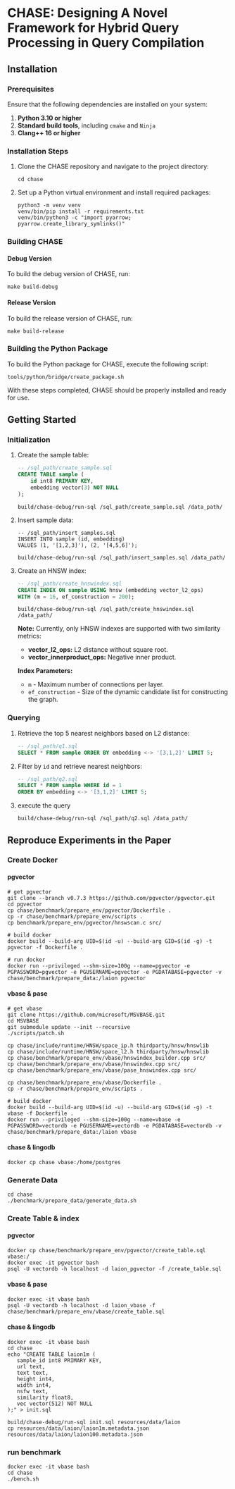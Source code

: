 

# CHASE: Designing A Novel Framework for Hybrid Query Processing in Query Compilation

## Installation

### Prerequisites

Ensure that the following dependencies are installed on your system:

1. **Python 3.10 or higher**
2. **Standard build tools**, including `cmake` and `Ninja`
3. **Clang++ 16 or higher**

### Installation Steps

1. Clone the CHASE repository and navigate to the project directory:

   ```shell
   cd chase
   ```

2. Set up a Python virtual environment and install required packages:

   ```shell
   python3 -m venv venv
   venv/bin/pip install -r requirements.txt
   venv/bin/python3 -c "import pyarrow; pyarrow.create_library_symlinks()"
   ```

### Building CHASE

#### Debug Version

To build the debug version of CHASE, run:

```shell
make build-debug
```

#### Release Version

To build the release version of CHASE, run:

```shell
make build-release
```

### Building the Python Package

To build the Python package for CHASE, execute the following script:

```shell
tools/python/bridge/create_package.sh
```

With these steps completed, CHASE should be properly installed and ready for use.





## Getting Started

### Initialization

1. Create the sample table:

   ```sql
   -- /sql_path/create_sample.sql
   CREATE TABLE sample (
       id int8 PRIMARY KEY, 
       embedding vector(3) NOT NULL
   );
   ```

   ```shell
   build/chase-debug/run-sql /sql_path/create_sample.sql /data_path/
   ```

2. Insert sample data:

   ```
   -- /sql_path/insert_samples.sql
   INSERT INTO sample (id, embedding) 
   VALUES (1, '[1,2,3]'), (2, '[4,5,6]');
   ```

   ```shell
   build/chase-debug/run-sql /sql_path/insert_samples.sql /data_path/
   ```

3. Create an HNSW index:

   ```sql
   -- /sql_path/create_hnswindex.sql
   CREATE INDEX ON sample USING hnsw (embedding vector_l2_ops) 
   WITH (m = 16, ef_construction = 200);
   ```

   ```shell
   build/chase-debug/run-sql /sql_path/create_hnswindex.sql /data_path/
   ```

   **Note:** Currently, only HNSW indexes are supported with two similarity metrics:

   - **vector_l2_ops:** L2 distance without square root.
   - **vector_innerproduct_ops:** Negative inner product.

   **Index Parameters:**

   - `m` - Maximum number of connections per layer.
   - `ef_construction` - Size of the dynamic candidate list for constructing the graph.

### Querying

1. Retrieve the top 5 nearest neighbors based on L2 distance:

   ```sql
   -- /sql_path/q1.sql
   SELECT * FROM sample ORDER BY embedding <-> '[3,1,2]' LIMIT 5;
   ```

2. Filter by `id` and retrieve nearest neighbors:

   ```sql
   -- /sql_path/q2.sql
   SELECT * FROM sample WHERE id = 1
   ORDER BY embedding <-> '[3,1,2]' LIMIT 5;
   ```

3. execute the query

   ```shell
   build/chase-debug/run-sql /sql_path/q2.sql /data_path/
   ```

   

## Reproduce Experiments in the Paper

### Create Docker

#### pgvector

```shell
# get pgvector
git clone --branch v0.7.3 https://github.com/pgvector/pgvector.git
cd pgvector
cp chase/benchmark/prepare_env/pgvector/Dockerfile .
cp -r chase/benchmark/prepare_env/scripts .
cp benchmark/prepare_env/pgvector/hnswscan.c src/

# build docker
docker build --build-arg UID=$(id -u) --build-arg GID=$(id -g) -t pgvector -f Dockerfile .

# run docker
docker run --privileged --shm-size=100g --name=pgvector -e PGPASSWORD=pgvector -e PGUSERNAME=pgvector -e PGDATABASE=pgvector -v chase/benchmark/prepare_data:/laion pgvector 
```



#### vbase & pase

```shell
# get vbase
git clone https://github.com/microsoft/MSVBASE.git
cd MSVBASE
git submodule update --init --recursive
./scripts/patch.sh

cp chase/include/runtime/HNSW/space_ip.h thirdparty/hnsw/hnswlib
cp chase/include/runtime/HNSW/space_l2.h thirdparty/hnsw/hnswlib
cp chase/benchmark/prepare_env/vbase/hnswindex_builder.cpp src/
cp chase/benchmark/prepare_env/vbase/hnswindex.cpp src/
cp chase/benchmark/prepare_env/vbase/pase_hnswindex.cpp src/

cp chase/benchmark/prepare_env/vbase/Dockerfile .
cp -r chase/benchmark/prepare_env/scripts .

# build docker
docker build --build-arg UID=$(id -u) --build-arg GID=$(id -g) -t vbase -f Dockerfile .
docker run --privileged --shm-size=100g --name=vbase -e PGPASSWORD=vectordb -e PGUSERNAME=vectordb -e PGDATABASE=vectordb -v chase/benchmark/prepare_data:/laion vbase 
```



#### chase & lingodb

```shell
docker cp chase vbase:/home/postgres
```



### Generate Data

```shell
cd chase
./benchmark/prepare_data/generate_data.sh
```



### Create Table & index

#### pgvector

```shell
docker cp chase/benchmark/prepare_env/pgvector/create_table.sql vbase:/
docker exec -it pgvector bash
psql -U vectordb -h localhost -d laion_pgvector -f /create_table.sql
```



#### vbase & pase

```shell
docker exec -it vbase bash
psql -U vectordb -h localhost -d laion_vbase -f chase/benchmark/prepare_env/vbase/create_table.sql
```



#### chase & lingodb

```shell
docker exec -it vbase bash
cd chase
echo "CREATE TABLE laion1m (
   sample_id int8 PRIMARY KEY,
   url text,
   text text,
   height int4,
   width int4,
   nsfw text,
   similarity float8,
   vec vector(512) NOT NULL
);" > init.sql

build/chase-debug/run-sql init.sql resources/data/laion
cp resources/data/laion/laion1m.metadata.json resources/data/laion/laion100.metadata.json
```



### run benchmark

```shell
docker exec -it vbase bash
cd chase
./bench.sh
```

